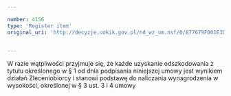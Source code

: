 ```yaml
---

number: 4156
type: 'Register item'
original_uri: 'http://decyzje.uokik.gov.pl/nd_wz_um.nsf/0/877679F001E3DA95C1257AE5002F5EDB?OpenDocument'


---
```


W razie wątpliwości przyjmuje się, że każde uzyskanie odszkodowania z tytułu określonego w § 1 od dnia podpisania niniejszej umowy jest wynikiem działań Zleceniobiorcy i stanowi podstawę do naliczania wynagrodzenia w wysokości, określonej w § 3 ust. 3 i 4 umowy

